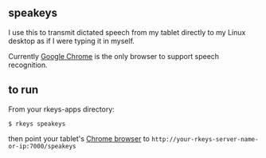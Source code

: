 ## speakeys

I use this to transmit dictated speech from my tablet
directly to my Linux desktop as if I were typing it in myself.

Currently [Google Chrome][chrome] is the only browser to support
speech recognition.

## to run

From your rkeys-apps directory:

    $ rkeys speakeys

then point your tablet's [Chrome browser][chrome] to
`http://your-rkeys-server-name-or-ip:7000/speakeys`


[chrome]: https://www.google.com/chrome/browser/mobile/index.html
[rkeys]: https://github.com/dizzib/rkeys
